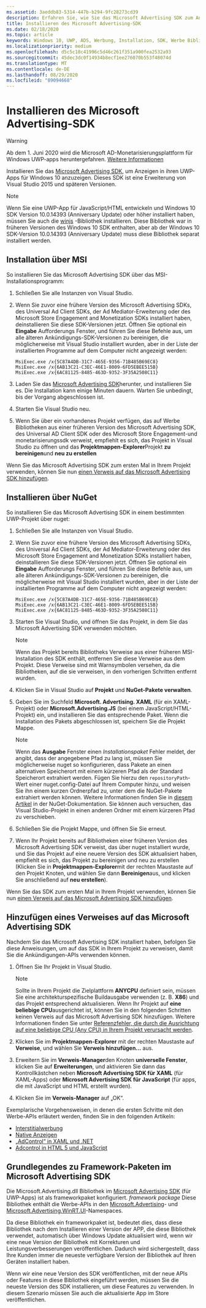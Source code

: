 ```yaml
---
ms.assetid: 3aeddb83-5314-447b-b294-9fc28273cd39
description: Erfahren Sie, wie Sie das Microsoft Advertising SDK zum Anzeigen von anzeigen in universelle Windows-Plattform Apps (UWP) für Windows 10 installieren.
title: Installieren des Microsoft Advertising-SDK
ms.date: 02/18/2020
ms.topic: article
keywords: Windows 10, UWP, ADS, Werbung, Installation, SDK, Werbe Bibliothek
ms.localizationpriority: medium
ms.openlocfilehash: d5c5c18c41996c5d46c261f351a900fea2532a93
ms.sourcegitcommit: 45dec3dc0f14934b8ecf1ee276070b553f48074d
ms.translationtype: MT
ms.contentlocale: de-DE
ms.lasthandoff: 08/29/2020
ms.locfileid: "89094668"
---
```

# <a name="install-the-microsoft-advertising-sdk"></a>Installieren des Microsoft Advertising-SDK

>[!WARNING]
> Ab dem 1. Juni 2020 wird die Microsoft AD-Monetarisierungsplattform für Windows UWP-apps heruntergefahren. [Weitere Informationen](https://social.msdn.microsoft.com/Forums/windowsapps/en-US/db8d44cb-1381-47f7-94d3-c6ded3fea36f/microsoft-ad-monetization-platform-shutting-down-june-1st?forum=aiamgr)

Installieren Sie das [Microsoft Advertising SDK](https://marketplace.visualstudio.com/items?itemName=AdMediator.MicrosoftAdvertisingSDK), um Anzeigen in ihren UWP-Apps für Windows 10 anzuzeigen. Dieses SDK ist eine Erweiterung von Visual Studio 2015 und späteren Versionen.

> [!NOTE]
> Wenn Sie eine UWP-App für JavaScript/HTML entwickeln und Windows 10 SDK Version 10.0.14393 (Anniversary Update) oder höher installiert haben, müssen Sie auch die [winjs](https://github.com/winjs/winjs) -Bibliothek installieren. Diese Bibliothek war in früheren Versionen des Windows 10 SDK enthalten, aber ab der Windows 10 SDK-Version 10.0.14393 (Anniversary Update) muss diese Bibliothek separat installiert werden.

<span id="install-msi" />

## <a name="install-via-msi"></a>Installation über MSI

So installieren Sie das Microsoft Advertising SDK über das MSI-Installationsprogramm:

1.  Schließen Sie alle Instanzen von Visual Studio.

2. Wenn Sie zuvor eine frühere Version des Microsoft Advertising SDKs, des Universal Ad Client SDKs, der Ad Mediator-Erweiterung oder des Microsoft Store Engagement and Monetization SDKs installiert haben, deinstallieren Sie diese SDK-Versionen jetzt. Öffnen Sie optional ein **Eingabe** Aufforderungs Fenster, und führen Sie diese Befehle aus, um alle älteren Ankündigungs-SDK-Versionen zu bereinigen, die möglicherweise mit Visual Studio installiert wurden, aber in der Liste der installierten Programme auf dem Computer nicht angezeigt werden:
    ```console
    MsiExec.exe /x{5C87A4DB-31C7-465E-9356-71B485B69EC8}
    MsiExec.exe /x{6AB13C21-C3EC-46E1-8009-6FD5EBEE515B}
    MsiExec.exe /x{6AC81125-8485-463D-9352-3F35A2508C11}
    ```

3.  Laden Sie das [Microsoft Advertising SDK](https://marketplace.visualstudio.com/items?itemName=AdMediator.MicrosoftAdvertisingSDK)herunter, und installieren Sie es. Die Installation kann einige Minuten dauern. Warten Sie unbedingt, bis der Vorgang abgeschlossen ist.

4.  Starten Sie Visual Studio neu.

5.  Wenn Sie über ein vorhandenes Projekt verfügen, das auf Werbe Bibliotheken aus einer früheren Version des Microsoft Advertising SDK, des Universal AD Client SDK oder des Microsoft Store Engagement-und monetarisierungssdk verweist, empfiehlt es sich, das Projekt in Visual Studio zu öffnen und das **Projektmappen-Explorer**Projekt **zu bereinigen**und **neu zu erstellen**

  Wenn Sie das Microsoft Advertising SDK zum ersten Mal in Ihrem Projekt verwenden, können Sie nun [einen Verweis auf das Microsoft Advertising SDK hinzufügen](#reference).

<span id="install-nuget" />

## <a name="install-via-nuget"></a>Installieren über NuGet

So installieren Sie das Microsoft Advertising SDK in einem bestimmten UWP-Projekt über nuget:

1.  Schließen Sie alle Instanzen von Visual Studio.

2.  Wenn Sie zuvor eine frühere Version des Microsoft Advertising SDKs, des Universal Ad Client SDKs, der Ad Mediator-Erweiterung oder des Microsoft Store Engagement and Monetization SDKs installiert haben, deinstallieren Sie diese SDK-Versionen jetzt. Öffnen Sie optional ein **Eingabe** Aufforderungs Fenster, und führen Sie diese Befehle aus, um alle älteren Ankündigungs-SDK-Versionen zu bereinigen, die möglicherweise mit Visual Studio installiert wurden, aber in der Liste der installierten Programme auf dem Computer nicht angezeigt werden:
    ```console
    MsiExec.exe /x{5C87A4DB-31C7-465E-9356-71B485B69EC8}
    MsiExec.exe /x{6AB13C21-C3EC-46E1-8009-6FD5EBEE515B}
    MsiExec.exe /x{6AC81125-8485-463D-9352-3F35A2508C11}
    ```

3.  Starten Sie Visual Studio, und öffnen Sie das Projekt, in dem Sie das Microsoft Advertising SDK verwenden möchten.
    > [!NOTE]
    > Wenn das Projekt bereits Bibliotheks Verweise aus einer früheren MSI-Installation des SDK enthält, entfernen Sie diese Verweise aus dem Projekt. Diese Verweise sind mit Warnsymbolen versehen, da die Bibliotheken, auf die sie verweisen, in den vorherigen Schritten entfernt wurden.

4. Klicken Sie in Visual Studio auf **Projekt** und **NuGet-Pakete verwalten**.

5. Geben Sie im Suchfeld **Microsoft. Advertising. XAML** (für ein XAML-Projekt) oder **Microsoft.Advertising.JS** (bei einem JavaScript/HTML-Projekt) ein, und installieren Sie das entsprechende Paket. Wenn die Installation des Pakets abgeschlossen ist, speichern Sie die Projekt Mappe.
    > [!NOTE]
    > Wenn das **Ausgabe** Fenster einen *Installationspaket* Fehler meldet, der angibt, dass der angegebene Pfad zu lang ist, müssen Sie möglicherweise nuget so konfigurieren, dass Pakete an einen alternativen Speicherort mit einem kürzeren Pfad als der Standard Speicherort extrahiert werden. Fügen Sie hierzu den `repositoryPath`-Wert einer nuget.config-Datei auf Ihrem Computer hinzu, und weisen Sie ihn einem kurzen Ordnerpfad zu, unter dem die NuGet-Pakete extrahiert werden können. Weitere Informationen finden Sie in [diesem Artikel](https://docs.microsoft.com/nuget/consume-packages/configuring-nuget-behavior) in der NuGet-Dokumentation. Sie können auch versuchen, das Visual Studio-Projekt in einen anderen Ordner mit einem kürzeren Pfad zu verschieben.

6. Schließen Sie die Projekt Mappe, und öffnen Sie Sie erneut.

7.  Wenn Ihr Projekt bereits auf Bibliotheken einer früheren Version des Microsoft Advertising SDK verweist, das über nuget installiert wurde, und Sie das Projekt auf eine neuere Version des SDK aktualisiert haben, empfiehlt es sich, das Projekt zu bereinigen und neu zu erstellen (Klicken Sie in **Projektmappen-Explorer**mit der rechten Maustaste auf den Projekt Knoten, und wählen Sie dann **Bereinigen**aus, und klicken Sie anschließend auf **neu erstellen**).

  Wenn Sie das SDK zum ersten Mal in Ihrem Projekt verwenden, können Sie nun [einen Verweis auf das Microsoft Advertising SDK hinzufügen](#reference).

<span id="reference" />

## <a name="add-a-reference-to-the-microsoft-advertising-sdk"></a>Hinzufügen eines Verweises auf das Microsoft Advertising SDK

Nachdem Sie das Microsoft Advertising SDK installiert haben, befolgen Sie diese Anweisungen, um auf das SDK in Ihrem Projekt zu verweisen, damit Sie die Ankündigungen-APIs verwenden können.

1. Öffnen Sie Ihr Projekt in Visual Studio.
    > [!NOTE]
    > Sollte in Ihrem Projekt die Zielplattform **ANYCPU** definiert sein, müssen Sie eine architekturspezifische Buildausgabe verwenden (z. B. **X86**) und das Projekt entsprechend aktualisieren. Wenn Ihr Projekt auf **eine beliebige CPU**ausgerichtet ist, können Sie in den folgenden Schritten keinen Verweis auf das Microsoft Advertising SDK hinzufügen. Weitere Informationen finden Sie unter [Referenzfehler, die durch die Ausrichtung auf eine beliebige CPU (Any CPU) in Ihrem Projekt verursacht werden](known-issues-for-the-advertising-libraries.md#reference_errors).

2. Klicken Sie im **Projektmappen-Explorer** mit der rechten Maustaste auf **Verweise**, und wählen Sie **Verweis hinzufügen...** aus.

3. Erweitern Sie im **Verweis-Manager**den Knoten **universelle Fenster**, klicken Sie auf **Erweiterungen**, und aktivieren Sie dann das Kontrollkästchen neben **Microsoft Advertising SDK für XAML** (für XAML-Apps) oder **Microsoft Advertising SDK für JavaScript** (für apps, die mit JavaScript und HTML erstellt wurden).

4.  Klicken Sie im **Verweis-Manager** auf „OK“.

Exemplarische Vorgehensweisen, in denen die ersten Schritte mit den Werbe-APIs erläutert werden, finden Sie in den folgenden Artikeln:

* [Interstitialwerbung](interstitial-ads.md)
* [Native Anzeigen](native-ads.md)
* [„AdControl“ in XAML und .NET](adcontrol-in-xaml-and--net.md)
* [Adcontrol in HTML 5 und JavaScript](adcontrol-in-html-5-and-javascript.md)

<span id="framework" />

## <a name="understanding-framework-packages-in-the-microsoft-advertising-sdk"></a>Grundlegendes zu Framework-Paketen im Microsoft Advertising SDK

Die Microsoft.Advertising.dll Bibliothek im [Microsoft Advertising SDK](https://marketplace.visualstudio.com/items?itemName=AdMediator.MicrosoftAdvertisingSDK) (für UWP-Apps) ist als frameworkpaket konfiguriert. *framework package* Diese Bibliothek enthält die Werbe-APIs in den [Microsoft.Advertising](https://docs.microsoft.com/uwp/api/microsoft.advertising)- und [Microsoft.Advertising.WinRT.UI](https://docs.microsoft.com/uwp/api/microsoft.advertising.winrt.ui)-Namespaces.

Da diese Bibliothek ein frameworkpaket ist, bedeutet dies, dass diese Bibliothek nach dem Installieren einer Version der APP, die diese Bibliothek verwendet, automatisch über Windows Update aktualisiert wird, wenn wir eine neue Version der Bibliothek mit Korrekturen und Leistungsverbesserungen veröffentlichen. Dadurch wird sichergestellt, dass Ihre Kunden immer die neueste verfügbare Version der Bibliothek auf Ihren Geräten installiert haben.

Wenn wir eine neue Version des SDK veröffentlichen, mit der neue APIs oder Features in diese Bibliothek eingeführt werden, müssen Sie die neueste Version des SDK installieren, um diese Features zu verwenden. In diesem Szenario müssen Sie auch die aktualisierte App im Store veröffentlichen.
